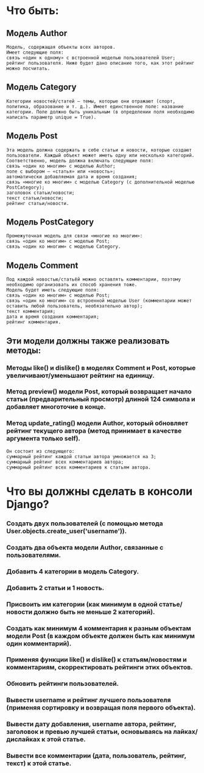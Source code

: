 # Что быть:

## Модель Author
    Модель, содержащая объекты всех авторов.
    Имеет следующие поля:
    cвязь «один к одному» с встроенной моделью пользователей User;
    рейтинг пользователя. Ниже будет дано описание того, как этот рейтинг можно посчитать.
## Модель Category
    Категории новостей/статей — темы, которые они отражают (спорт, политика, образование и т. д.). Имеет единственное поле: название категории. Поле должно быть уникальным (в определении поля необходимо написать параметр unique = True).
## Модель Post
    Эта модель должна содержать в себе статьи и новости, которые создают пользователи. Каждый объект может иметь одну или несколько категорий.
    Соответственно, модель должна включать следующие поля:
    связь «один ко многим» с моделью Author;
    поле с выбором — «статья» или «новость»;
    автоматически добавляемая дата и время создания;
    связь «многие ко многим» с моделью Category (с дополнительной моделью PostCategory);
    заголовок статьи/новости;
    текст статьи/новости;
    рейтинг статьи/новости.
## Модель PostCategory
    Промежуточная модель для связи «многие ко многим»:
    связь «один ко многим» с моделью Post;
    связь «один ко многим» с моделью Category.
## Модель Comment
    Под каждой новостью/статьёй можно оставлять комментарии, поэтому необходимо организовать их способ хранения тоже.
    Модель будет иметь следующие поля:
    связь «один ко многим» с моделью Post;
    связь «один ко многим» со встроенной моделью User (комментарии может оставить любой пользователь, необязательно автор);
    текст комментария;
    дата и время создания комментария;
    рейтинг комментария.
## Эти модели должны также реализовать методы:

### Методы like() и dislike() в моделях Comment и Post, которые увеличивают/уменьшают рейтинг на единицу.
### Метод preview() модели Post, который возвращает начало статьи (предварительный просмотр) длиной 124 символа и добавляет многоточие в конце.
### Метод update_rating() модели Author, который обновляет рейтинг текущего автора (метод принимает в качестве аргумента только self).
    Он состоит из следующего:
    суммарный рейтинг каждой статьи автора умножается на 3;
    суммарный рейтинг всех комментариев автора;
    суммарный рейтинг всех комментариев к статьям автора.

# Что вы должны сделать в консоли Django?

### Создать двух пользователей (с помощью метода User.objects.create_user('username')).
### Создать два объекта модели Author, связанные с пользователями.
### Добавить 4 категории в модель Category.
### Добавить 2 статьи и 1 новость.
### Присвоить им категории (как минимум в одной статье/новости должно быть не меньше 2 категорий).
### Создать как минимум 4 комментария к разным объектам модели Post (в каждом объекте должен быть как минимум один комментарий).
### Применяя функции like() и dislike() к статьям/новостям и комментариям, скорректировать рейтинги этих объектов.
### Обновить рейтинги пользователей.
### Вывести username и рейтинг лучшего пользователя (применяя сортировку и возвращая поля первого объекта).
### Вывести дату добавления, username автора, рейтинг, заголовок и превью лучшей статьи, основываясь на лайках/дислайках к этой статье.
### Вывести все комментарии (дата, пользователь, рейтинг, текст) к этой статье.
